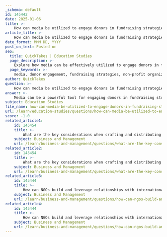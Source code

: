 ```yaml
---
_schema: default
id: 145442
date: 2025-01-06
title: >-
    How can media be utilized to engage donors in fundraising strategies for non-profit organizations?
article_title: >-
    How can media be utilized to engage donors in fundraising strategies for non-profit organizations?
date_format: MMM DD, YYYY
post_on_text: Posted on
seo:
  title: QuickTakes | Education Studies
  page_description: >-
    Explore how media can be effectively utilized to engage donors in fundraising strategies for non-profit organizations, including storytelling, multichannel campaigns, and personalized communication.
  page_keywords: >-
    media, donor engagement, fundraising strategies, non-profit organizations, storytelling, awareness, visibility, multichannel campaigns, personalization, clarity of purpose, call to action, follow-up
author: QuickTakes
question: >-
    How can media be utilized to engage donors in fundraising strategies for non-profit organizations?
answer: >-
    Media can be a powerful tool for engaging donors in fundraising strategies for non-profit organizations. Here are several ways to effectively utilize media, along with strategies for crafting messages that resonate with potential donors:\n\n### 1. **Storytelling**\nEffective storytelling is essential in fundraising. By sharing compelling narratives about the organization's mission, the people it serves, and the impact of donations, nonprofits can create emotional connections with potential donors. Stories that resonate on a personal level can inspire action and generosity. For instance, showcasing individual beneficiaries or community success stories can illustrate the tangible effects of contributions.\n\n### 2. **Awareness and Visibility**\nMedia channels, including social media, press releases, and traditional media outlets, help organizations reach a broader audience. Promoting fundraising events or campaigns through these channels increases visibility and attracts more supporters. For example, a charity might launch a media campaign to promote a fundraising event, encouraging donations through various media outlets.\n\n### 3. **Engagement**\nMedia allows for interactive engagement with potential donors. Social media platforms enable organizations to communicate directly with their audience, answer questions, and foster a sense of community. This engagement can lead to increased trust and loyalty among supporters. Regular updates and interactive content, such as live Q&A sessions or behind-the-scenes looks at the organization’s work, can keep donors engaged.\n\n### 4. **Multichannel Campaigns**\nUtilizing a combination of media channels—such as email, social media, and traditional press—can enhance the reach and effectiveness of fundraising campaigns. Each channel can be tailored to different segments of the audience, maximizing the chances of engagement. For instance, younger audiences may respond better to social media campaigns, while older donors might prefer email newsletters or direct mail.\n\n### 5. **Personalization**\nTailoring messages to resonate with the specific interests and values of potential donors can significantly enhance engagement. For example, referencing a donor's previous contributions or aligning the message with their philanthropic goals can create a more meaningful connection. Personalized communication can make donors feel valued and appreciated.\n\n### 6. **Clarity of Purpose**\nClearly articulating the purpose of the fundraising effort is vital. Donors are more likely to contribute when they understand how their support will make a difference. Providing specific details about the project, including goals and expected outcomes, can motivate potential donors to act. A well-defined purpose helps to build trust and credibility.\n\n### 7. **Call to Action**\nIncluding a clear and compelling call to action in all communications is crucial. Whether it involves donating, attending an event, or sharing the campaign, making it easy for potential donors to understand how they can help is essential for driving engagement. A strong call to action can significantly increase the likelihood of donor participation.\n\n### 8. **Follow-Up**\nAfter initial outreach, following up with potential donors is important to keep them informed and engaged. Sharing updates on the campaign's progress and expressing gratitude for their support can encourage ongoing contributions. Regular communication helps to maintain relationships and fosters a sense of community among supporters.\n\nBy effectively utilizing media and crafting thoughtful, engaging messages, nonprofits can enhance their fundraising efforts and build lasting relationships with donors. This strategic approach not only increases immediate contributions but also fosters long-term support for the organization’s mission.
subject: Education Studies
file_name: how-can-media-be-utilized-to-engage-donors-in-fundraising-strategies-for-nonprofit-organizations.md
url: /learn/education-studies/questions/how-can-media-be-utilized-to-engage-donors-in-fundraising-strategies-for-nonprofit-organizations
score: -1.0
related_article1:
    id: 145454
    title: >-
        What are the key considerations when crafting and distributing effective press releases?
    subject: Business and Management
    url: /learn/business-and-management/questions/what-are-the-key-considerations-when-crafting-and-distributing-effective-press-releases
related_article2:
    id: 145454
    title: >-
        What are the key considerations when crafting and distributing effective press releases?
    subject: Business and Management
    url: /learn/business-and-management/questions/what-are-the-key-considerations-when-crafting-and-distributing-effective-press-releases
related_article3:
    id: 145444
    title: >-
        How can NGOs build and leverage relationships with international media for global exposure?
    subject: Business and Management
    url: /learn/business-and-management/questions/how-can-ngos-build-and-leverage-relationships-with-international-media-for-global-exposure
related_article4:
    id: 145444
    title: >-
        How can NGOs build and leverage relationships with international media for global exposure?
    subject: Business and Management
    url: /learn/business-and-management/questions/how-can-ngos-build-and-leverage-relationships-with-international-media-for-global-exposure
---
```


&nbsp;